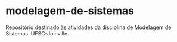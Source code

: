 # modelagem-de-sistemas
Repositório destinado às atividades da disciplina de Modelagem de Sistemas. UFSC-Joinville.
